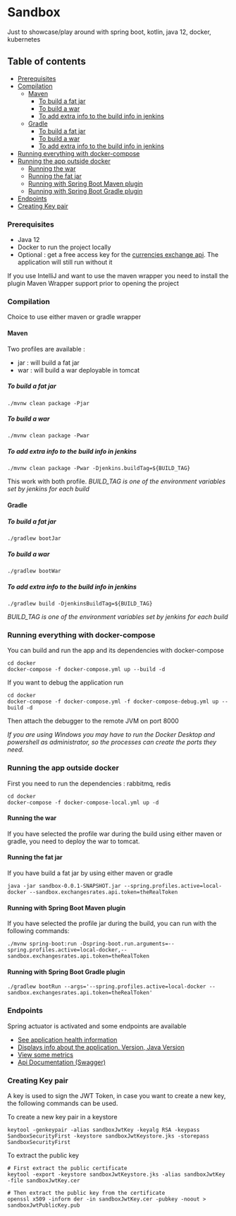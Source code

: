 # Sandbox

Just to showcase/play around with spring boot, kotlin, java 12, docker, kubernetes

## Table of contents
- [Prerequisites](#Prerequisites)
- [Compilation](#Compilation)
    - [Maven](#Maven)
        - [To build a fat jar](#To-build-a-fat-jar)
        - [To build a war](#To-build-a-war)
        - [To add extra info to the build info in jenkins](#To-add-extra-info-to-the-build-info-in-jenkins)
    - [Gradle](#Gradle)
        - [To build a fat jar](#To-build-a-fat-jar)
        - [To build a war](#To-build-a-war)
        - [To add extra info to the build info in jenkins](#To-add-extra-info-to-the-build-info-in-jenkins)
- [Running everything with docker-compose](#Running-everything-with-docker-compose)
- [Running the app outside docker](#Running-the-app-outside-docker)
    - [Running the war](#Running-the-war)
    - [Running the fat jar](#Running-the-fat-jar)
    - [Running with Spring Boot Maven plugin](#Running-with-Spring-Boot-Maven-plugin)
    - [Running with Spring Boot Gradle plugin](#Running-with-Spring-Boot-Gradle-plugin)
- [Endpoints](#Endpoints)
- [Creating Key pair](#Creating-Key-pair)

### Prerequisites

* Java 12
* Docker to run the project locally
* Optional : get a free access key for the [currencies exchange api](https://currencylayer.com/). The application will still run without it

If you use IntelliJ and want to use the maven wrapper you need to install the plugin Maven Wrapper support prior to opening the project

### Compilation

Choice to use either maven or gradle wrapper

#### Maven

Two profiles are available :
* jar : will build a fat jar
* war : will build a war deployable in tomcat

##### To build a fat jar

```shell
./mvnw clean package -Pjar
```

##### To build a war

```shell
./mvnw clean package -Pwar
```

##### To add extra info to the build info in jenkins

```shell
./mvnw clean package -Pwar -Djenkins.buildTag=${BUILD_TAG}
```
This work with both profile.
*BUILD_TAG is one of the environment variables set by jenkins for each build*

#### Gradle

##### To build a fat jar
```shell
./gradlew bootJar
```

##### To build a war

```shell
./gradlew bootWar
```

##### To add extra info to the build info in jenkins
```shell
./gradlew build -DjenkinsBuildTag=${BUILD_TAG}
```

*BUILD_TAG is one of the environment variables set by jenkins for each build*

### Running everything with docker-compose

You can build and run the app and its dependencies with docker-compose

```shell
cd docker
docker-compose -f docker-compose.yml up --build -d
```

If you want to debug the application run

```shell
cd docker
docker-compose -f docker-compose.yml -f docker-compose-debug.yml up --build -d
```

Then attach the debugger to the remote JVM on port 8000

*If you are using Windows you may have to run the Docker Desktop and powershell as administrator, so the processes
can create the ports they need.*

### Running the app outside docker

First you need to run the dependencies : rabbitmq, redis 

```shell
cd docker
docker-compose -f docker-compose-local.yml up -d
```

#### Running the war

If you have selected the profile war during the build using either maven or gradle, you need to deploy the war to tomcat.

#### Running the fat jar

If you have build a fat jar by using either maven or gradle

```shell
java -jar sandbox-0.0.1-SNAPSHOT.jar --spring.profiles.active=local-docker --sandbox.exchangesrates.api.token=theRealToken
```

#### Running with Spring Boot Maven plugin

If you have selected the profile jar during the build, you can run with the following commands:

```shell
./mvnw spring-boot:run -Dspring-boot.run.arguments=--spring.profiles.active=local-docker,--sandbox.exchangesrates.api.token=theRealToken
```

#### Running with Spring Boot Gradle plugin

```shell
./gradlew bootRun --args='--spring.profiles.active=local-docker --sandbox.exchangesrates.api.token=theRealToken'
```

### Endpoints

Spring actuator is activated and some endpoints are available

* [See application health information](http://localhost:8080/actuator/health)
* [Displays info about the application. Version, Java Version](http://localhost:8080/actuator/info)
* [View some metrics](http://localhost:8080/actuator/metrics)
* [Api Documentation (Swagger)](http://localhost:8080/swagger-ui.html)

### Creating Key pair

A key is used to sign the JWT Token, in case you want to create a new key, the following commands can be used.

To create a new key pair in a keystore
```shell
keytool -genkeypair -alias sandboxJwtKey -keyalg RSA -keypass SandboxSecurityFirst -keystore sandboxJwtKeystore.jks -storepass SandboxSecurityFirst
```

To extract the public key

```shell
# First extract the public certificate
keytool -export -keystore sandboxJwtKeystore.jks -alias sandboxJwtKey -file sandboxJwtKey.cer
 
# Then extract the public key from the certificate
openssl x509 -inform der -in sandboxJwtKey.cer -pubkey -noout > sandboxJwtPublicKey.pub
```
